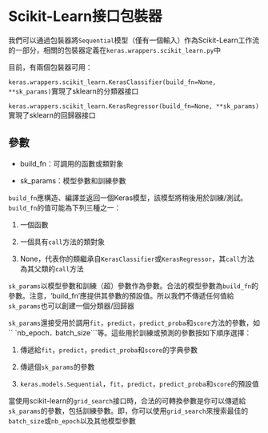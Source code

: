 # Scikit-Learn接口包裝器

我們可以通過包裝器將```Sequential```模型（僅有一個輸入）作為Scikit-Learn工作流的一部分，相關的包裝器定義在```keras.wrappers.scikit_learn.py```中

目前，有兩個包裝器可用：

```keras.wrappers.scikit_learn.KerasClassifier(build_fn=None, **sk_params)```實現了sklearn的分類器接口


```keras.wrappers.scikit_learn.KerasRegressor(build_fn=None, **sk_params)```實現了sklearn的回歸器接口

## 參數

* build_fn：可調用的函數或類對象

* sk_params：模型參數和訓練參數

```build_fn```應構造、編譯並返回一個Keras模型，該模型將稍後用於訓練/測試。 ```build_fn```的值可能為下列三種之一：

1. 一個函數

2. 一個具有```call```方法的類對象

3. None，代表你的類繼承自```KerasClassifier```或```KerasRegressor```，其```call```方法為其父類的```call```方法

```sk_params```以模型參數和訓練（超）參數作為參數。合法的模型參數為```build_fn```的參數。注意，‘build_fn’應提供其參數的預設值。所以我們不傳遞任何值給```sk_params```也可以創建一個分類器/回歸器

```sk_params```還接受用於調用```fit```，```predict```，```predict_proba```和```score```方法的參數，如`` `nb_epoch```，```batch_size```等。這些用於訓練或預測的參數按如下順序選擇：

1. 傳遞給```fit```，```predict```，```predict_proba```和```score```的字典參數

2. 傳遞個```sk_params```的參數

3. ```keras.models.Sequential```，```fit```，```predict```，```predict_proba```和```score```的預設值

當使用scikit-learn的```grid_search```接口時，合法的可轉換參數是你可以傳遞給```sk_params```的參數，包括訓練參數。即，你可以使用```grid_search```來搜索最佳的```batch_size```或```nb_epoch```以及其他模型參數